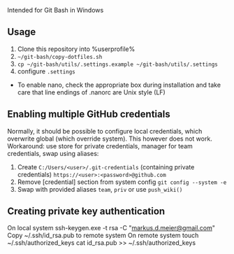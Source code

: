 Intended for Git Bash in Windows

## Usage
1. Clone this repository into %userprofile%
1. `~/git-bash/copy-dotfiles.sh`
1. `cp ~/git-bash/utils/.settings.example ~/git-bash/utils/.settings`
1. configure `.settings`

* To enable nano, check the appropriate box during installation and take care that line endings of .nanorc are Unix style (LF)

## Enabling multiple GitHub credentials
Normally, it should be possible to configure local credentials, which overwrite global (which override system).
This however does not work.
Workaround: use store for private credentials, manager for team credentials, swap using aliases:
1. Create `C:/Users/<user>/.git-credentials` (containing private credentials)
   `https://<user>:<password>@github.com`
2. Remove [credential] section from system config
   `git config --system -e`
3. Swap with provided aliases `team`, `priv` or use `push_wiki()`

## Creating private key authentication
On local system
    ssh-keygen.exe -t rsa -C "markus.d.meier@gmail.com"
Copy ~/.ssh/id_rsa.pub to remote system
On remote system
    touch ~/.ssh/authorized_keys
    cat id_rsa.pub >> ~/.ssh/authorized_keys